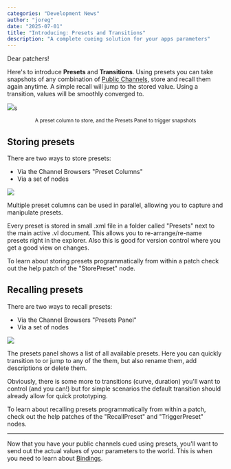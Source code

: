 ```yaml
---
categories: "Development News"
author: "joreg"
date: "2025-07-01"
title: "Introducing: Presets and Transitions"
description: "A complete cueing solution for your apps parameters"
---
```


Dear patchers!

Here's to introduce **Presets** and **Transitions**. Using presets you can take snapshots of any combination of [Public Channels](../Introducing-PublicChannels/index.md), store and recall them again anytime. A simple recall will jump to the stored value. Using a transition, values will be smoothly converged to. 

![](presets.png)s
<center><small>A preset column to store, and the Presets Panel to trigger snapshots</small></center>

## Storing presets
There are two ways to store presets: 
- Via the Channel Browsers "Preset Columns"
- Via a set of nodes

![](preset-columns.png)

Multiple preset columns can be used in parallel, allowing you to capture and manipulate presets.

Every preset is stored in small .xml file in a folder called "Presets" next to the main active .vl document. This allows you to re-arrange/re-name presets right in the explorer. Also this is good for version control where you get a good view on changes.

To learn about storing presets programmatically from within a patch check out the help patch of the "StorePreset" node.

## Recalling presets
There are two ways to recall presets: 
- Via the Channel Browsers "Presets Panel"
- Via a set of nodes

![](presets-panel.png)

The presets panel shows a list of all available presets. Here you can quickly transition to or jump to any of the them, but also rename them, add descriptions or delete them.

Obviously, there is some more to transitions (curve, duration) you'll want to control (and you can!) but for simple scenarios the default transition should already allow for quick prototyping. 

To learn about recalling presets programmatically from within a patch, check out the help patches of the "RecallPreset" and "TriggerPreset" nodes.

---

Now that you have your public channels cued using presets, you'll want to send out the actual values of your parameters to the world. This is when you need to learn about [Bindings](../Introducing-Bindings/index.md).
